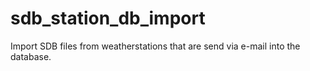# sdb_station_db_import

Import SDB files from weatherstations that are send via e-mail into the database.